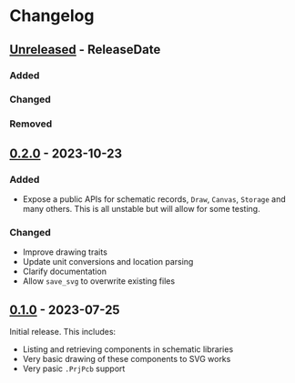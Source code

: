 # Changelog

<!-- next-header -->

## [Unreleased] - ReleaseDate

### Added

### Changed

### Removed



## [0.2.0] - 2023-10-23

### Added

- Expose a public APIs for schematic records, `Draw`, `Canvas`, `Storage` and
  many others. This is all unstable but will allow for some testing.

### Changed

- Improve drawing traits
- Update unit conversions and location parsing
- Clarify documentation
- Allow `save_svg` to overwrite existing files

## [0.1.0] - 2023-07-25

Initial release. This includes:

- Listing and retrieving components in schematic libraries
- Very basic drawing of these components to SVG works
- Very pasic `.PrjPcb` support

<!-- next-url -->
[Unreleased]: https://github.com/pluots/altium/compare/altium-v0.2.0...HEAD
[0.2.0]: https://github.com/pluots/altium/compare/altium-v0.1.0...altium-v0.2.0
[0.1.0]: https://github.com/pluots/altium/compare/490216bd119f...altium-v0.1.0
